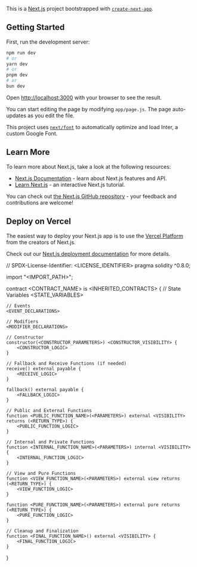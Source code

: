 This is a [Next.js](https://nextjs.org/) project bootstrapped with [`create-next-app`](https://github.com/vercel/next.js/tree/canary/packages/create-next-app).

## Getting Started

First, run the development server:

```bash
npm run dev
# or
yarn dev
# or
pnpm dev
# or
bun dev
```

Open [http://localhost:3000](http://localhost:3000) with your browser to see the result.

You can start editing the page by modifying `app/page.js`. The page auto-updates as you edit the file.

This project uses [`next/font`](https://nextjs.org/docs/basic-features/font-optimization) to automatically optimize and load Inter, a custom Google Font.

## Learn More

To learn more about Next.js, take a look at the following resources:

- [Next.js Documentation](https://nextjs.org/docs) - learn about Next.js features and API.
- [Learn Next.js](https://nextjs.org/learn) - an interactive Next.js tutorial.

You can check out [the Next.js GitHub repository](https://github.com/vercel/next.js/) - your feedback and contributions are welcome!

## Deploy on Vercel

The easiest way to deploy your Next.js app is to use the [Vercel Platform](https://vercel.com/new?utm_medium=default-template&filter=next.js&utm_source=create-next-app&utm_campaign=create-next-app-readme) from the creators of Next.js.

Check out our [Next.js deployment documentation](https://nextjs.org/docs/deployment) for more details.


// SPDX-License-Identifier: <LICENSE_IDENTIFIER>
pragma solidity ^0.8.0;

import "<IMPORT_PATH>";

contract <CONTRACT_NAME> is <INHERITED_CONTRACTS> {
    // State Variables
    <STATE_VARIABLES>

    // Events
    <EVENT_DECLARATIONS>

    // Modifiers
    <MODIFIER_DECLARATIONS>

    // Constructor
    constructor(<CONSTRUCTOR_PARAMETERS>) <CONSTRUCTOR_VISIBILITY> {
        <CONSTRUCTOR_LOGIC>
    }

    // Fallback and Receive Functions (if needed)
    receive() external payable {
        <RECEIVE_LOGIC>
    }

    fallback() external payable {
        <FALLBACK_LOGIC>
    }

    // Public and External Functions
    function <PUBLIC_FUNCTION_NAME>(<PARAMETERS>) external <VISIBILITY> returns (<RETURN_TYPE>) {
        <PUBLIC_FUNCTION_LOGIC>
    }

    // Internal and Private Functions
    function <INTERNAL_FUNCTION_NAME>(<PARAMETERS>) internal <VISIBILITY> {
        <INTERNAL_FUNCTION_LOGIC>
    }

    // View and Pure Functions
    function <VIEW_FUNCTION_NAME>(<PARAMETERS>) external view returns (<RETURN_TYPE>) {
        <VIEW_FUNCTION_LOGIC>
    }

    function <PURE_FUNCTION_NAME>(<PARAMETERS>) external pure returns (<RETURN_TYPE>) {
        <PURE_FUNCTION_LOGIC>
    }

    // Cleanup and Finalization
    function <FINAL_FUNCTION_NAME>() external <VISIBILITY> {
        <FINAL_FUNCTION_LOGIC>
    }
}

